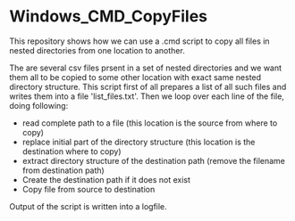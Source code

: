 # Windows_CMD_CopyFiles
This repository shows how we can use a .cmd script to copy all files in nested directories from one location to another.

The are several csv files prsent in a set of nested directories and we want them all to be copied to some other location with exact same nested directory structure. This script first of all prepares a list of all such files and writes them into a file 'list_files.txt'. Then we loop over each line of the file, doing following:
- read complete path to a file (this location is the source from where to copy)
- replace initial part of the directory structure (this location is the destination where to copy)
- extract directory structure of the destination path (remove the filename from destination path)
- Create the destination path if it does not exist
- Copy file from source to destination

Output of the script is written into a logfile.
